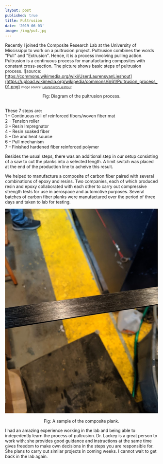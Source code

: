 ```yaml
---
layout: post
published: true
title: Pultrusion
date: '2019-06-03'
image: /img/pul.jpg
---
```



Recently I joined the Composite Research Lab at the University of Mississippi to work on a pultrusion project. Pultrusion combines the words "Pull" and "Extrusion". Hence, it is a process involving pulling action. Pultrusion is a continuous process for manufacturing composites with constant cross-section. The picture shows basic steps of pultrusion process. ![source: https://commons.wikimedia.org/wiki/User:LaurensvanLieshout](https://upload.wikimedia.org/wikipedia/commons/6/61/Pultrusion_process_01.png)
<font size="1"><i> image source: <a href="https://commons.wikimedia.org/wiki/User:LaurensvanLieshout">LaurensvanLieshout</a></i></font>
<center>Fig: Diagram of the pultrusion process.</center>
<br>
   
                
                
These 7 steps are:
<br>
1 – Continuous roll of reinforced fibers/woven fiber mat<br>
2 – Tension roller<br>
3 – Resin Impregnator<br>
4 – Resin soaked fiber<br>
5 – Die and heat source<br>
6 – Pull mechanism<br>
7 – Finished hardened fiber reinforced polymer<br>

Besides the usual steps, there was an additional step in our setup consisting of a saw to cut the planks into a selected length. A limit switch was placed at the end of the production line to acheive this result. 

We helped to manufacture a composite of carbon fiber paired with several combinations of epoxy and resins. Two companies, each of which produced resin and epoxy collaborated with each other to carry out compressive strength tests for use in aerospace and automotive purposes. Several batches of carbon fiber planks were manufactured over the period of three days and taken to lab for testing.

![A sample of the composite](/img/carbon.jpg)
<center>Fig: A sample of the composite plank. </center>

I had an amazing experience working in the lab and being able to indepedently learn the process of pultrusion. Dr. Lackey is a great person to work with; she provides good guidance and instructions at the same time gives freedom to make own decisions in the steps you are responsible for. She plans to carry out similar projects in coming weeks. I cannot wait to get back in the lab again. 
